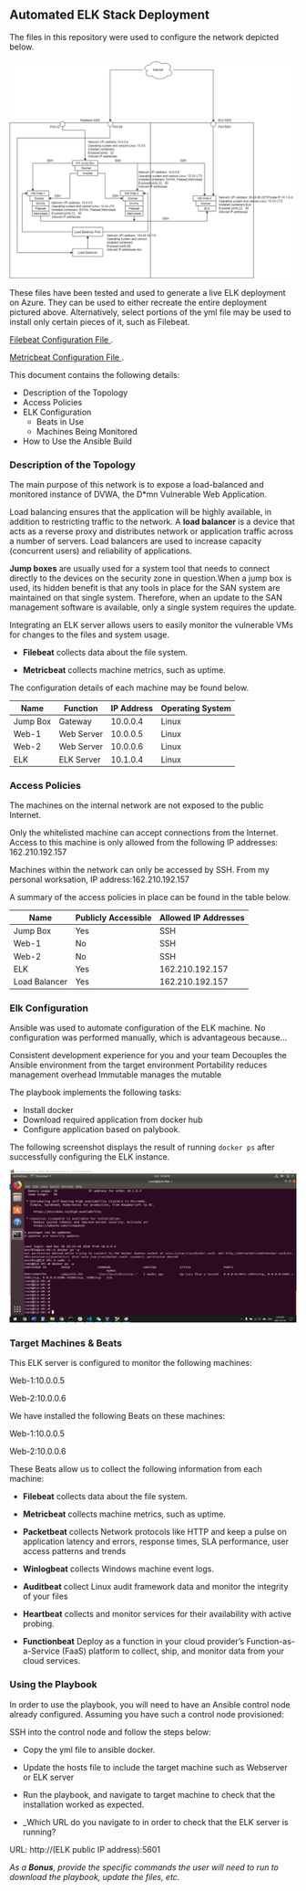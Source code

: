 ﻿## Automated ELK Stack Deployment

The files in this repository were used to configure the network depicted below.

![TODO: Update the path with the name of your diagram](Diagrams/network_diagram.png)

These files have been tested and used to generate a live ELK deployment on Azure. They can be used to either recreate the entire deployment pictured above. Alternatively, select portions of the yml file may be used to install only certain pieces of it, such as Filebeat.

  [Filebeat Configuration File ](Ansible/filebeat-playbook.yml).

  [Metricbeat Configuration File ](Ansible/metricbeat-playbook.yml).

This document contains the following details:
- Description of the Topology
- Access Policies
- ELK Configuration
  - Beats in Use
  - Machines Being Monitored
- How to Use the Ansible Build


### Description of the Topology

The main purpose of this network is to expose a load-balanced and monitored instance of DVWA, the D*mn Vulnerable Web Application.

Load balancing ensures that the application will be highly available, in addition to restricting traffic to the network.
A **load balancer** is a device that acts as a reverse proxy and distributes network or application traffic across a number of servers. Load balancers are used to increase capacity (concurrent users) and reliability of applications.

**Jump boxes** are usually used for a system tool that needs to connect directly to the devices on the security zone in question.When a jump box is used, its hidden benefit is that any tools in place for the SAN system are maintained on that single system. Therefore, when an update to the SAN management software is available, only a single system requires the update.

Integrating an ELK server allows users to easily monitor the vulnerable VMs for changes to the files and system usage.
- **Filebeat** collects data about the file system.

- **Metricbeat** collects machine metrics, such as uptime.

The configuration details of each machine may be found below.

| Name     | Function   | IP Address | Operating System |
|----------|------------|------------|------------------|
| Jump Box | Gateway    | 10.0.0.4   | Linux            |
| Web-1    | Web Server | 10.0.0.5   | Linux            |
| Web-2    | Web Server | 10.0.0.6   | Linux            |
| ELK      | ELK Server | 10.1.0.4   | Linux            |

### Access Policies

The machines on the internal network are not exposed to the public Internet. 

Only the whitelisted machine can accept connections from the Internet. Access to this machine is only allowed from the following IP addresses:
162.210.192.157

Machines within the network can only be accessed by SSH.
From my personal worksation, IP address:162.210.192.157

A summary of the access policies in place can be found in the table below.

| Name          | Publicly Accessible | Allowed IP Addresses |
|---------------|---------------------|----------------------|
| Jump Box      | Yes                 | SSH                  |
| Web-1         | No                  | SSH                  |
| Web-2         | No                  | SSH                  |
| ELK           | Yes                 | 162.210.192.157      |
| Load Balancer | Yes                 | 162.210.192.157      |

### Elk Configuration

Ansible was used to automate configuration of the ELK machine. No configuration was performed manually, which is advantageous because...

Consistent development experience for you and your team
Decouples the Ansible environment from the target environment
Portability reduces management overhead
Immutable manages the mutable

The playbook implements the following tasks:
- Install docker
- Download required application from docker hub
- Configure application based on palybook.

The following screenshot displays the result of running `docker ps` after successfully configuring the ELK instance.

![TODO: Update the path with the name of your screenshot of docker ps output](Images/docker_ps_output.png)

### Target Machines & Beats
This ELK server is configured to monitor the following machines:

Web-1:10.0.0.5

Web-2:10.0.0.6

We have installed the following Beats on these machines:

Web-1:10.0.0.5

Web-2:10.0.0.6

These Beats allow us to collect the following information from each machine:

- **Filebeat** collects data about the file system.

- **Metricbeat** collects machine metrics, such as uptime.

- **Packetbeat** collects Network protocols like HTTP and keep a pulse on application latency and errors, response times, SLA performance, user access patterns and trends

- **Winlogbeat** collects Windows machine event logs.

- **Auditbeat** collect Linux audit framework data and monitor the integrity of your files

- **Heartbeat** collects and monitor services for their availability with active probing.

- **Functionbeat** Deploy as a function in your cloud provider’s Function-as-a-Service (FaaS) platform to collect, ship, and monitor data from your cloud services.


### Using the Playbook
In order to use the playbook, you will need to have an Ansible control node already configured. Assuming you have such a control node provisioned: 

SSH into the control node and follow the steps below:
- Copy the yml file to ansible docker.
- Update the hosts file to include the target machine such as Webserver or ELK server
- Run the playbook, and navigate to target machine to check that the installation worked as expected.


- _Which URL do you navigate to in order to check that the ELK server is running?

URL: http://(ELK public IP address):5601

_As a **Bonus**, provide the specific commands the user will need to run to download the playbook, update the files, etc._